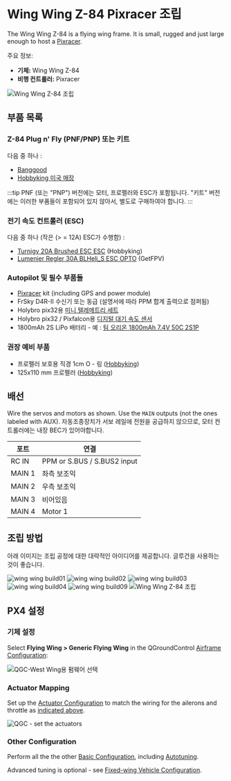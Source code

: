 # Wing Wing Z-84 Pixracer 조립

The Wing Wing Z-84 is a flying wing frame. It is small, rugged and just large enough to host a [Pixracer](../flight_controller/pixracer.md).

주요 정보:

- **기체:** Wing Wing Z-84
- **비행 컨트롤러:** Pixracer

![Wing Wing Z-84 조립](../../assets/airframes/fw/wing_wing/wing_wing_build11.jpg)

## 부품 목록

### Z-84 Plug n' Fly (PNF/PNP) 또는 키트

다음 중 하나 :
- [Banggood](https://www.banggood.com/Wing-Wing-Z-84-Z84-EPO-845mm-Wingspan-Flying-Wing-PNP-p-973125.html)
- [Hobbyking 미국 매장](https://hobbyking.com/en_us/wing-wing-z-84-epo-845mm-kit.html)

:::tip
PNF (또는 "PNP") 버전에는 모터, 프로펠러와 ESC가 포함됩니다.
"키트" 버전에는 이러한 부품들이 포함되어 있지 않아서, 별도로 구매하여야 합니다.
:::


### 전기 속도 컨트롤러 (ESC)

다음 중 하나 (작은 (> = 12A) ESC가 수행함) :

- [Turnigy 20A Brushed ESC ESC](https://hobbyking.com/en_us/turnigy-20a-brushed-esc.html) (Hobbyking)
- [Lumenier Regler 30A BLHeli_S ESC OPTO](https://www.getfpv.com/lumenier-30a-blheli-s-esc-opto-2-4s.html) (GetFPV)

### Autopilot 및 필수 부품들

- [Pixracer](../flight_controller/pixracer.md) kit (including GPS and power module)
- FrSky D4R-II 수신기 또는 동급 (설명서에 따라 PPM 합계 출력으로 점퍼됨)
- Holybro pix32용 [미니 텔레메트리 세트](../flight_controller/pixfalcon.md#availability)
- Holybro pix32 / Pixfalcon용 [디지털 대기 속도 센서](../flight_controller/pixfalcon.md#availability)
- 1800mAh 2S LiPo 배터리 - 예 : [팀 오리온 1800mAh 7.4V 50C 2S1P](https://teamorion.com/en/batteries-en/lipo/soft-case/team-orion-lipo-1800-2s-7-4v-50c-xt60-en/)


### 권장 예비 부품

- 프로펠러 보호용 직경 1cm O - 링 ([Hobbyking](https://hobbyking.com/en_us/wing-wing-z-84-o-ring-10pcs.html))
- 125x110 mm 프로펠러 ([Hobbyking](https://hobbyking.com/en_us/gws-ep-propeller-dd-5043-125x110mm-green-6pcs-set.html))

## 배선

Wire the servos and motors as shown. Use the `MAIN` outputs (not the ones labeled with AUX). 자동조종장치가 서보 레일에 전원을 공급하지 않으므로, 모터 컨트롤러에는 내장 BEC가 있어야합니다.

| 포트     | 연결                          |
| ------ | --------------------------- |
| RC IN  | PPM or S.BUS / S.BUS2 input |
| MAIN 1 | 좌측 보조익                      |
| MAIN 2 | 우측 보조익                      |
| MAIN 3 | 비어있음                        |
| MAIN 4 | Motor 1                     |


## 조립 방법

아래 이미지는 조립 공정에 대한 대략적인 아이디어를 제공합니다. 글루건을 사용하는 것이 좋습니다.

![wing wing build01](../../assets/airframes/fw/wing_wing/wing_wing_build01.jpg) ![wing wing build02](../../assets/airframes/fw/wing_wing/wing_wing_build02.jpg) ![wing wing build03](../../assets/airframes/fw/wing_wing/wing_wing_build03.jpg) ![wing wing build04](../../assets/airframes/fw/wing_wing/wing_wing_build04.jpg) ![wing wing build09](../../assets/airframes/fw/wing_wing/wing_wing_build09.jpg) ![Wing Wing Z-84 조립](../../assets/airframes/fw/wing_wing/wing_wing_build11.jpg)

## PX4 설정

### 기체 설정

Select **Flying Wing > Generic Flying Wing** in the QGroundControl [Airframe Configuration](../config/airframe.md):

![QGC-West Wing용 펌웨어 선택](../../assets/airframes/fw/wing_wing/qgc_firmware_flying_wing_west_wing.png)

### Actuator Mapping

Set up the [Actuator Configuration](../config/actuators.md) to match the wiring for the ailerons and throttle as [indicated above](#wiring).

![QGC - set the actuators](../../assets/airframes/fw/wing_wing/qgc_actuator_config.png)

### Other Configuration

Perform all the the other [Basic Configuration](../config/index.md), including [Autotuning](../config/autotune_fw.md).

Advanced tuning is optional - see [Fixed-wing Vehicle Configuration](../config_fw/index.md).

